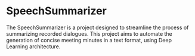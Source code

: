 # SpeechSummarizer
The SpeechSummarizer is a project designed to streamline the process of summarizing recorded dialogues. This project aims to automate the generation of concise meeting minutes in a text format, using Deep Learning architecture.
